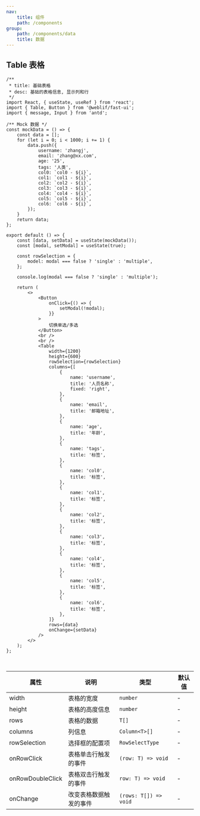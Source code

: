 ```yaml
---
nav:
    title: 组件
    path: /components
group:
    path: /components/data
    title: 数据
---
```


## Table 表格

```tsx
/**
 * title: 基础表格
 * desc: 基础的表格信息, 显示列和行
 */
import React, { useState, useRef } from 'react';
import { Table, Button } from '@weblif/fast-ui';
import { message, Input } from 'antd';

/** Mock 数据 */
const mockData = () => {
    const data = [];
    for (let i = 0; i < 1000; i += 1) {
        data.push({
            username: 'zhangj',
            email: 'zhang@xx.com',
            age: '25',
            tags: '人类',
            col0: `col0 - ${i}`,
            col1: `col1 - ${i}`,
            col2: `col2 - ${i}`,
            col3: `col3 - ${i}`,
            col4: `col4 - ${i}`,
            col5: `col5 - ${i}`,
            col6: `col6 - ${i}`,
        });
    }
    return data;
};

export default () => {
    const [data, setData] = useState(mockData());
    const [modal, setModal] = useState(true);

    const rowSelection = {
        model: modal === false ? 'single' : 'multiple',
    };

    console.log(modal === false ? 'single' : 'multiple');

    return (
        <>
            <Button
                onClick={() => {
                    setModal(!modal);
                }}
            >
                切换单选/多选
            </Button>
            <br />
            <br />
            <Table
                width={1200}
                height={600}
                rowSelection={rowSelection}
                columns={[
                    {
                        name: 'username',
                        title: '人员名称',
                        fixed: 'right',
                    },
                    {
                        name: 'email',
                        title: '邮箱地址',
                    },
                    {
                        name: 'age',
                        title: '年龄',
                    },
                    {
                        name: 'tags',
                        title: '标签',
                    },
                    {
                        name: 'col0',
                        title: '标签',
                    },
                    {
                        name: 'col1',
                        title: '标签',
                    },
                    {
                        name: 'col2',
                        title: '标签',
                    },
                    {
                        name: 'col3',
                        title: '标签',
                    },
                    {
                        name: 'col4',
                        title: '标签',
                    },
                    {
                        name: 'col5',
                        title: '标签',
                    },
                    {
                        name: 'col6',
                        title: '标签',
                    },
                ]}
                rows={data}
                onChange={setData}
            />
        </>
    );
};
```

<br />

| 属性             | 说明                   | 类型                  | 默认值 |
| ---------------- | ---------------------- | --------------------- | ------ |
| width            | 表格的宽度             | `number`              | -      |
| height           | 表格的高度信息         | `number`              | -      |
| rows             | 表格的数据             | `T[]`                 | -      |
| columns          | 列信息                 | `Column<T>[]`         | -      |
| rowSelection     | 选择框的配置项         | `RowSelectType`       | -      |
| onRowClick       | 表格单击行触发的事件   | `(row: T) => void`    | -      |
| onRowDoubleClick | 表格双击行触发的事件   | `row: T) => void`     | -      |
| onChange         | 改变表格数据触发的事件 | `(rows: T[]) => void` | -      |
